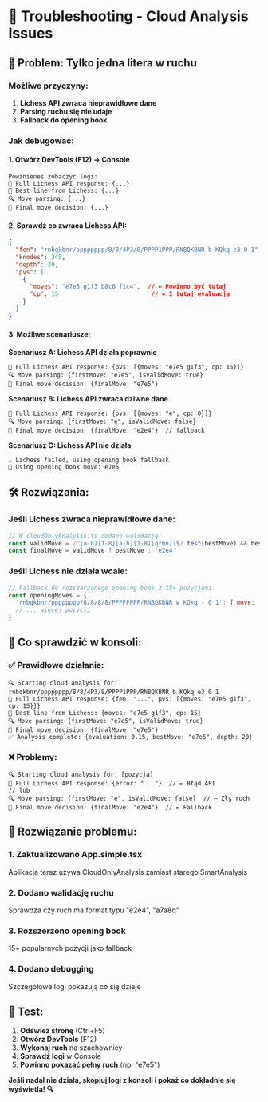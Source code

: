 # 🔧 Troubleshooting - Cloud Analysis Issues

## 🐛 Problem: Tylko jedna litera w ruchu

### Możliwe przyczyny:
1. **Lichess API zwraca nieprawidłowe dane**
2. **Parsing ruchu się nie udaje** 
3. **Fallback do opening book**

### Jak debugować:

#### 1. Otwórz DevTools (F12) → Console
```
Powinieneś zobaczyć logi:
📡 Full Lichess API response: {...}
🎯 Best line from Lichess: {...}
🔍 Move parsing: {...}  
🎯 Final move decision: {...}
```

#### 2. Sprawdź co zwraca Lichess API:
```json
{
  "fen": "rnbqkbnr/pppppppp/8/8/4P3/8/PPPP1PPP/RNBQKBNR b KQkq e3 0 1",
  "knodes": 345,
  "depth": 20,
  "pvs": [
    {
      "moves": "e7e5 g1f3 b8c6 f1c4",  // ← Powinno być tutaj
      "cp": 15                          // ← I tutaj evaluacja
    }
  ]
}
```

#### 3. Możliwe scenariusze:

**Scenariusz A: Lichess API działa poprawnie**
```
📡 Full Lichess API response: {pvs: [{moves: "e7e5 g1f3", cp: 15}]}
🔍 Move parsing: {firstMove: "e7e5", isValidMove: true}
🎯 Final move decision: {finalMove: "e7e5"}
```

**Scenariusz B: Lichess API zwraca dziwne dane**
```
📡 Full Lichess API response: {pvs: [{moves: "e", cp: 0}]}
🔍 Move parsing: {firstMove: "e", isValidMove: false}  
🎯 Final move decision: {finalMove: "e2e4"}  // fallback
```

**Scenariusz C: Lichess API nie działa**
```
⚠️ Lichess failed, using opening book fallback
📖 Using opening book move: e7e5
```

## 🛠️ Rozwiązania:

### Jeśli Lichess zwraca nieprawidłowe dane:
```javascript
// W cloudOnlyAnalysis.ts dodano walidację:
const validMove = /^[a-h][1-8][a-h][1-8][qrbn]?$/.test(bestMove) && bestMove.length >= 4
const finalMove = validMove ? bestMove : 'e2e4'
```

### Jeśli Lichess nie działa wcale:
```javascript  
// Fallback do rozszerzonego opening book z 15+ pozycjami
const openingMoves = {
  'rnbqkbnr/pppppppp/8/8/8/8/PPPPPPPP/RNBQKBNR w KQkq - 0 1': { move: 'e2e4', eval: 0.2 },
  // ... więcej pozycji
}
```

## 🎯 Co sprawdzić w konsoli:

### ✅ Prawidłowe działanie:
```
🔍 Starting cloud analysis for: rnbqkbnr/pppppppp/8/8/4P3/8/PPPP1PPP/RNBQKBNR b KQkq e3 0 1
📡 Full Lichess API response: {fen: "...", pvs: [{moves: "e7e5 g1f3", cp: 15}]}
🎯 Best line from Lichess: {moves: "e7e5 g1f3", cp: 15}
🔍 Move parsing: {firstMove: "e7e5", isValidMove: true}
🎯 Final move decision: {finalMove: "e7e5"}
✅ Analysis complete: {evaluation: 0.15, bestMove: "e7e5", depth: 20}
```

### ❌ Problemy:
```
🔍 Starting cloud analysis for: [pozycja]
📡 Full Lichess API response: {error: "..."}  // ← Błąd API
// lub
🔍 Move parsing: {firstMove: "e", isValidMove: false}  // ← Zły ruch
🎯 Final move decision: {finalMove: "e2e4"}  // ← Fallback
```

## 🚀 Rozwiązanie problemu:

### 1. **Zaktualizowano App.simple.tsx**
Aplikacja teraz używa CloudOnlyAnalysis zamiast starego SmartAnalysis

### 2. **Dodano walidację ruchu**
Sprawdza czy ruch ma format typu "e2e4", "a7a8q"

### 3. **Rozszerzono opening book** 
15+ popularnych pozycji jako fallback

### 4. **Dodano debugging**
Szczegółowe logi pokazują co się dzieje

## 🧪 Test:

1. **Odśwież stronę** (Ctrl+F5)
2. **Otwórz DevTools** (F12) 
3. **Wykonaj ruch** na szachownicy
4. **Sprawdź logi** w Console
5. **Powinno pokazać pełny ruch** (np. "e7e5")

**Jeśli nadal nie działa, skopiuj logi z konsoli i pokaż co dokładnie się wyświetla! 🔍**